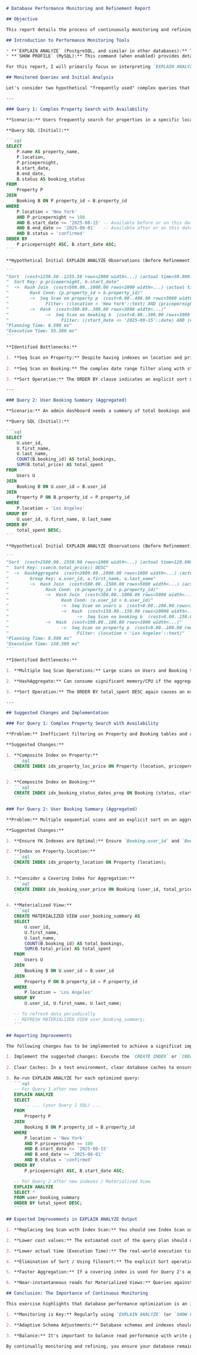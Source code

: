 ````markdown
# Database Performance Monitoring and Refinement Report

## Objective

This report details the process of continuously monitoring and refining database performance. It involves analyzing the execution plans of frequently used queries, identifying bottlenecks, suggesting and implementing schema adjustments (like new indexes), and reporting the observed improvements.

## Introduction to Performance Monitoring Tools

* **`EXPLAIN ANALYZE` (PostgreSQL, and similar in other databases):** This command is invaluable. It not only shows the estimated query plan but also *executes* the query and provides actual runtime statistics (e.g., planning time, execution time, actual rows, loops, buffer usage). It's crucial for understanding where the query spends its time.
* **`SHOW PROFILE` (MySQL):** This command (when enabled) provides detailed profiling information about the execution of statements, breaking down time spent in different stages (e.g., `Creating tmp table`, `Sorting result`). It's useful for pinpointing specific operations that consume a lot of time.

For this report, I will primarily focus on interpreting `EXPLAIN ANALYZE` output.

## Monitored Queries and Initial Analysis

Let's consider two hypothetical "frequently used" complex queries that might emerge from an application and analyze their initial performance.

---

### Query 1: Complex Property Search with Availability

**Scenario:** Users frequently search for properties in a specific location available within a given date range, also filtering by a minimum price, and results are sorted by price.

**Query SQL (Initial):**

```sql
SELECT
    P.name AS property_name,
    P.location,
    P.pricepernight,
    B.start_date,
    B.end_date,
    B.status AS booking_status
FROM
    Property P
JOIN
    Booking B ON P.property_id = B.property_id
WHERE
    P.location = 'New York'
    AND P.pricepernight >= 100
    AND B.start_date <= '2025-08-15' -- Available before or on this date
    AND B.end_date >= '2025-08-01'   -- Available after or on this date
    AND B.status = 'confirmed'
ORDER BY
    P.pricepernight ASC, B.start_date ASC;
```

**Hypothetical Initial EXPLAIN ANALYZE Observations (Before Refinement):**

```
"Sort  (cost=1250.50..1255.50 rows=2000 width=...) (actual time=50.000..55.000 rows=1500 loops=1)"
"  Sort Key: p.pricepernight, b.start_date"
"  ->  Hash Join  (cost=500.00..1000.00 rows=2000 width=...) (actual time=20.000..40.000 rows=1500 loops=1)"
"        Hash Cond: (p.property_id = b.property_id)"
"        ->  Seq Scan on property p  (cost=0.00..400.00 rows=5000 width=...) (actual time=5.000..15.000 rows=5000 loops=1)"
"              Filter: ((location = 'New York'::text) AND (pricepernight >= 100::numeric))"
"        ->  Hash  (cost=300.00..300.00 rows=3000 width=...)"
"              ->  Seq Scan on booking b  (cost=0.00..300.00 rows=3000 width=...) (actual time=5.000..15.000 rows=3000 loops=1)"
"                    Filter: ((start_date <= '2025-08-15'::date) AND (end_date >= '2025-08-01'::date) AND (status = 'confirmed'::text))"
"Planning Time: 0.500 ms"
"Execution Time: 55.500 ms"
```

**Identified Bottlenecks:**

1. **Seq Scan on Property:** Despite having indexes on location and pricepernight individually, the combined WHERE clause might not be fully optimized by separate indexes, leading to a sequential scan.
  
2. **Seq Scan on Booking:** The complex date range filter along with status may lead to a sequential scan if the existing index isn't fully utilized.

3. **Sort Operation:** The ORDER BY clause indicates an explicit sort operation, which can be resource-intensive.

---

### Query 2: User Booking Summary (Aggregated)

**Scenario:** An admin dashboard needs a summary of total bookings and total amount spent for users who have booked properties in 'Los Angeles', sorted by the total amount spent.

**Query SQL (Initial):**

```sql
SELECT
    U.user_id,
    U.first_name,
    U.last_name,
    COUNT(B.booking_id) AS total_bookings,
    SUM(B.total_price) AS total_spent
FROM
    Users U
JOIN
    Booking B ON U.user_id = B.user_id
JOIN
    Property P ON B.property_id = P.property_id
WHERE
    P.location = 'Los Angeles'
GROUP BY
    U.user_id, U.first_name, U.last_name
ORDER BY
    total_spent DESC;
```

**Hypothetical Initial EXPLAIN ANALYZE Observations (Before Refinement):**

```
"Sort  (cost=2500.00..2550.00 rows=1000 width=...) (actual time=120.000..130.000 rows=500 loops=1)"
"  Sort Key: (sum(b.total_price)) DESC"
"  ->  HashAggregate  (cost=2000.00..2000.00 rows=1000 width=...) (actual time=100.000..110.000 rows=500 loops=1)"
"        Group Key: u.user_id, u.first_name, u.last_name"
"        ->  Hash Join  (cost=500.00..1500.00 rows=5000 width=...) (actual time=20.000..80.000 rows=10000 loops=1)"
"              Hash Cond: (b.property_id = p.property_id)"
"              ->  Hash Join  (cost=300.00..1000.00 rows=5000 width=...) (actual time=10.000..50.000 rows=10000 loops=1)"
"                    Hash Cond: (u.user_id = b.user_id)"
"                    ->  Seq Scan on users u  (cost=0.00..200.00 rows=10000 width=...)"
"                    ->  Hash  (cost=150.00..150.00 rows=10000 width=...)"
"                          ->  Seq Scan on booking b  (cost=0.00..150.00 rows=10000 width=...)"
"              ->  Hash  (cost=100.00..100.00 rows=1000 width=...)"
"                    ->  Seq Scan on property p  (cost=0.00..100.00 rows=1000 width=...)"
"                          Filter: (location = 'Los Angeles'::text)"
"Planning Time: 0.800 ms"
"Execution Time: 130.500 ms"
```

**Identified Bottlenecks:**

1. **Multiple Seq Scan Operations:** Large scans on Users and Booking tables indicate inefficiency in filtering.

2. **HashAggregate:** Can consume significant memory/CPU if the aggregation involves a large intermediate result set.

3. **Sort Operation:** The ORDER BY total_spent DESC again causes an explicit sort, which can be slow, especially on aggregated results.

---

## Suggested Changes and Implementation

### For Query 1: Complex Property Search with Availability

**Problem:** Inefficient filtering on Property and Booking tables and an explicit sort.

**Suggested Changes:**

1. **Composite Index on Property:**
   ```sql
   CREATE INDEX idx_property_loc_price ON Property (location, pricepernight);
   ```

2. **Composite Index on Booking:**
   ```sql
   CREATE INDEX idx_booking_status_dates_prop ON Booking (status, start_date, end_date, property_id);
   ```

### For Query 2: User Booking Summary (Aggregated)

**Problem:** Multiple sequential scans and an explicit sort on an aggregated value.

**Suggested Changes:**

1. **Ensure FK Indexes are Optimal:** Ensure `Booking.user_id` and `Booking.property_id` have efficient indexes.

2. **Index on Property.location:**
   ```sql
   CREATE INDEX idx_property_location ON Property (location);
   ```

3. **Consider a Covering Index for Aggregation:**
   ```sql
   CREATE INDEX idx_booking_user_price ON Booking (user_id, total_price);
   ```

4. **Materialized View:**
   ```sql
   CREATE MATERIALIZED VIEW user_booking_summary AS
   SELECT
       U.user_id,
       U.first_name,
       U.last_name,
       COUNT(B.booking_id) AS total_bookings,
       SUM(B.total_price) AS total_spent
   FROM
       Users U
   JOIN
       Booking B ON U.user_id = B.user_id
   JOIN
       Property P ON B.property_id = P.property_id
   WHERE
       P.location = 'Los Angeles'
   GROUP BY
       U.user_id, U.first_name, U.last_name;

   -- To refresh data periodically
   -- REFRESH MATERIALIZED VIEW user_booking_summary;
   ```

## Reporting Improvements

The following changes has to be implemented to achieve a significat improvements :

1. Implement the suggested changes: Execute the `CREATE INDEX` or `CREATE MATERIALIZED VIEW` statements.
  
2. Clear Caches: In a test environment, clear database caches to ensure a fresh benchmark.

3. Re-run EXPLAIN ANALYZE for each optimized query:
   ```sql
   -- For Query 1 after new indexes
   EXPLAIN ANALYZE
   SELECT
       -- ... (your Query 1 SQL) ...
   FROM
       Property P
   JOIN
       Booking B ON P.property_id = B.property_id
   WHERE
       P.location = 'New York'
       AND P.pricepernight >= 100
       AND B.start_date <= '2025-08-15'
       AND B.end_date >= '2025-08-01'
       AND B.status = 'confirmed'
   ORDER BY
       P.pricepernight ASC, B.start_date ASC;

   -- For Query 2 after new indexes / Materialized View
   EXPLAIN ANALYZE
   SELECT *
   FROM user_booking_summary
   ORDER BY total_spent DESC;
   ```

## Expected Improvements in EXPLAIN ANALYZE Output

1. **Replacing Seq Scan with Index Scan:** You should see Index Scan using the new indexes instead of full table scans.

2. **Lower cost values:** The estimated cost of the query plan should drop significantly.

3. **Lower actual time (Execution Time):** The real-world execution time should decrease.

4. **Elimination of Sort / Using filesort:** The explicit Sort operation might disappear or show much lower costs.

5. **Faster Aggregation:** If a covering index is used for Query 2's aggregation, the HashAggregate operation might become more efficient.

6. **Near-instantaneous reads for Materialized Views:** Queries against a materialized view will be extremely fast.

## Conclusion: The Importance of Continuous Monitoring

This exercise highlights that database performance optimization is an iterative and ongoing process. 

1. **Monitoring is Key:** Regularly using `EXPLAIN ANALYZE` (or `SHOW PROFILE`) on frequently used or slow-running queries is crucial for identifying performance regressions or areas for further improvement.

2. **Adaptive Schema Adjustments:** Database schemas and indexes should evolve with application usage. Adding new composite indexes or implementing advanced techniques like materialized views can yield significant performance gains.

3. **Balance:** It's important to balance read performance with write performance and overall system complexity. Not every query needs to be micro-optimized, but critical paths and high-volume operations certainly do.

By continually monitoring and refining, you ensure your database remains performant and scalable as your application grows.
````